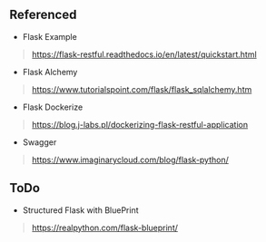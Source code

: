 
## Referenced
- Flask Example 
> https://flask-restful.readthedocs.io/en/latest/quickstart.html

- Flask Alchemy 
> https://www.tutorialspoint.com/flask/flask_sqlalchemy.htm

- Flask Dockerize
> https://blog.j-labs.pl/dockerizing-flask-restful-application

- Swagger 
> https://www.imaginarycloud.com/blog/flask-python/

## ToDo
- Structured Flask with BluePrint
> https://realpython.com/flask-blueprint/